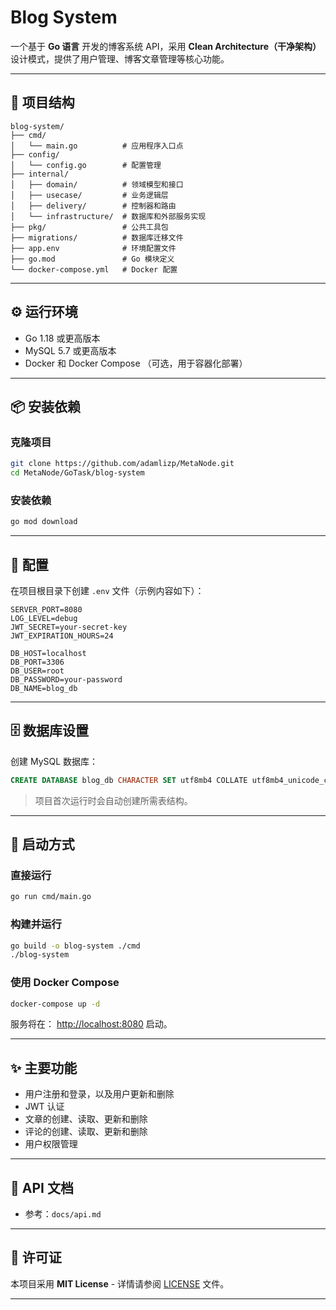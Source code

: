# Blog System

一个基于 **Go 语言** 开发的博客系统 API，采用 **Clean Architecture（干净架构）** 设计模式，提供了用户管理、博客文章管理等核心功能。

---

## 📂 项目结构

```
blog-system/
├── cmd/
│   └── main.go          # 应用程序入口点
├── config/
│   └── config.go        # 配置管理
├── internal/
│   ├── domain/          # 领域模型和接口
│   ├── usecase/         # 业务逻辑层
│   ├── delivery/        # 控制器和路由
│   └── infrastructure/  # 数据库和外部服务实现
├── pkg/                 # 公共工具包
├── migrations/          # 数据库迁移文件
├── app.env              # 环境配置文件
├── go.mod               # Go 模块定义
└── docker-compose.yml   # Docker 配置
```

---

## ⚙️ 运行环境

- Go 1.18 或更高版本  
- MySQL 5.7 或更高版本  
- Docker 和 Docker Compose （可选，用于容器化部署）  

---

## 📦 安装依赖

### 克隆项目
```bash
git clone https://github.com/adamlizp/MetaNode.git
cd MetaNode/GoTask/blog-system
```

### 安装依赖
```bash
go mod download
```

---

## 🔧 配置

在项目根目录下创建 `.env` 文件（示例内容如下）：

```env
SERVER_PORT=8080
LOG_LEVEL=debug
JWT_SECRET=your-secret-key
JWT_EXPIRATION_HOURS=24

DB_HOST=localhost
DB_PORT=3306
DB_USER=root
DB_PASSWORD=your-password
DB_NAME=blog_db
```

---

## 🗄️ 数据库设置

创建 MySQL 数据库：
```sql
CREATE DATABASE blog_db CHARACTER SET utf8mb4 COLLATE utf8mb4_unicode_ci;
```

> 项目首次运行时会自动创建所需表结构。

---

## 🚀 启动方式

### 直接运行
```bash
go run cmd/main.go
```

### 构建并运行
```bash
go build -o blog-system ./cmd
./blog-system
```

### 使用 Docker Compose
```bash
docker-compose up -d
```

服务将在： [http://localhost:8080](http://localhost:8080) 启动。

---

## ✨ 主要功能

- 用户注册和登录，以及用户更新和删除  
- JWT 认证  
- 文章的创建、读取、更新和删除  
- 评论的创建、读取、更新和删除    
- 用户权限管理  

---

## 📖 API 文档

- 参考：`docs/api.md`



---

## 📄 许可证

本项目采用 **MIT License** - 详情请参阅 [LICENSE](LICENSE) 文件。

---
